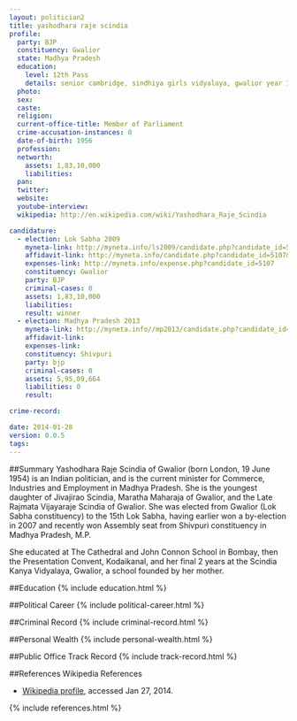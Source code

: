 ```yaml
---
layout: politician2
title: yashodhara raje scindia
profile: 
  party: BJP
  constituency: Gwalior
  state: Madhya Pradesh
  education: 
    level: 12th Pass
    details: senior cambridge, sindhiya girls vidyalaya, gwalior year 1970
  photo: 
  sex: 
  caste: 
  religion: 
  current-office-title: Member of Parliament
  crime-accusation-instances: 0
  date-of-birth: 1956
  profession: 
  networth: 
    assets: 1,83,10,000
    liabilities: 
  pan: 
  twitter: 
  website: 
  youtube-interview: 
  wikipedia: http://en.wikipedia.com/wiki/Yashodhara_Raje_Scindia

candidature: 
  - election: Lok Sabha 2009
    myneta-link: http://myneta.info/ls2009/candidate.php?candidate_id=5107
    affidavit-link: http://myneta.info/candidate.php?candidate_id=5107&scan=original
    expenses-link: http://myneta.info/expense.php?candidate_id=5107
    constituency: Gwalior 
    party: BJP
    criminal-cases: 0
    assets: 1,83,10,000
    liabilities: 
    result: winner 
  - election: Madhya Pradesh 2013
    myneta-link: http://myneta.info//mp2013/candidate.php?candidate_id=612
    affidavit-link: 
    expenses-link: 
    constituency: Shivpuri 
    party: bjp
    criminal-cases: 0
    assets: 5,95,09,664
    liabilities: 0
    result:  

crime-record: 

date: 2014-01-28
version: 0.0.5
tags: 
---
```

##Summary
Yashodhara Raje Scindia of Gwalior (born London, 19 June 1954) is an Indian politician, and is the current minister for Commerce, Industries and Employment in Madhya Pradesh. She is the youngest daughter of Jivajirao Scindia, Maratha Maharaja of Gwalior, and the Late Rajmata Vijayaraje Scindia  of Gwalior. She was elected from Gwalior (Lok Sabha constituency) to the 15th Lok Sabha, having earlier won a by-election in 2007 and recently won Assembly seat from Shivpuri constituency in Madhya Pradesh, M.P.

She educated at The Cathedral and John Connon School in Bombay, then the Presentation Convent, Kodaikanal, and her final 2 years at the Scindia Kanya Vidyalaya, Gwalior, a school founded by her mother.


##Education
{% include education.html %}


##Political Career
{% include political-career.html %}


##Criminal Record
{% include criminal-record.html %}


##Personal Wealth
{% include personal-wealth.html %}


##Public Office Track Record
{% include track-record.html %}


##References
Wikipedia References
- [Wikipedia profile]({{page.profile.wikipedia}}), accessed Jan 27, 2014.



{% include references.html %}